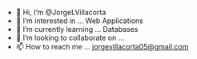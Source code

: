 - 👋 Hi, I’m @JorgeLVillacorta
- 👀 I’m interested in ... Web Applications
- 🌱 I’m currently learning ... Databases
- 💞️ I’m looking to collaborate on ...
- 📫 How to reach me ... jorgevillacorta05@gmail.com

<!---
JorgeLVillacorta/JorgeLVillacorta is a ✨ special ✨ repository because its `README.md` (this file) appears on your GitHub profile.
You can click the Preview link to take a look at your changes.
--->
